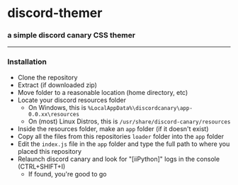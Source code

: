 # discord-themer
### a simple discord canary CSS themer

---

### Installation

- Clone the repository
- Extract (if downloaded zip)
- Move folder to a reasonable location (home directory, etc)
- Locate your discord resources folder
    - On Windows, this is `%LocalAppData%\discordcanary\app-0.0.xx\resources`
    - On (most) Linux Distros, this is `/usr/share/discord-canary/resources`
- Inside the resources folder, make an `app` folder (if it doesn't exist)
- Copy all the files from this repositories `loader` folder into the `app` folder
- Edit the `index.js` file in the `app` folder and type the full path to where you placed this repository
- Relaunch discord canary and look for "[iiPython]" logs in the console (CTRL+SHIFT+I)
    - If found, you're good to go